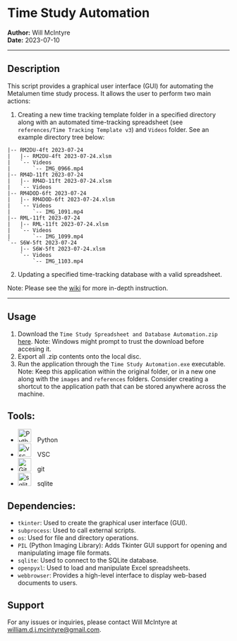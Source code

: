 # Time Study Automation

**Author:** Will McIntyre  
**Date:** 2023-07-10

---

## Description

This script provides a graphical user interface (GUI) for automating the Metalumen time study process. It allows the user to perform two main actions:

1. Creating a new time tracking template folder in a specified directory along with an automated time-tracking spreadsheet (see `references/Time Tracking Template v3`) and `Videos` folder. See an example directory tree below:
```
|-- RM2DU-4ft 2023-07-24
|   |-- RM2DU-4ft 2023-07-24.xlsm
|   `-- Videos
|       `-- IMG_0966.mp4
|-- RM4D-11ft 2023-07-24
|   |-- RM4D-11ft 2023-07-24.xlsm
|   `-- Videos
|-- RM4DOD-6ft 2023-07-24
|   |-- RM4DOD-6ft 2023-07-24.xlsm
|   `-- Videos
|       `-- IMG_1091.mp4
|-- RML-11ft 2023-07-24
|   |-- RML-11ft 2023-07-24.xlsm
|   `-- Videos
|       `-- IMG_1099.mp4
`-- S6W-5ft 2023-07-24
    |-- S6W-5ft 2023-07-24.xlsm
    `-- Videos
        `-- IMG_1103.mp4
```
2. Updating a specified time-tracking database with a valid spreadsheet.

Note: Please see the [wiki](https://github.com/will-mcintyre04/time-automation/wiki) for more in-depth instruction.

---

## Usage

1. Download the `Time Study Spreadsheet and Database Automation.zip` [here](https://drive.google.com/file/d/1Fy28Ba5x0wQScx8R9H29Ba8LpitO5GhB/view?usp=sharing). Note: Windows might prompt to trust the download before accesing it.
2. Export all .zip contents onto the local disc.
3. Run the application through the `Time Study Automation.exe` executable. Note: Keep this application within the original folder, or in a new one along with the `images` and `references` folders. Consider creating a shortcut to the application path that can be stored anywhere across the machine.

## Tools:

* <img alt="Python" width="30px" style="padding-right:10px;" src="https://cdn.jsdelivr.net/gh/devicons/devicon/icons/python/python-original.svg" /> Python
* <img alt="vsc" width="30px" style="padding-right:10px;" src="https://cdn.jsdelivr.net/gh/devicons/devicon/icons/vscode/vscode-original.svg"/> VSC
* <img alt="Git" width="30px" style="padding-right:10px;" src="https://cdn.jsdelivr.net/gh/devicons/devicon/icons/git/git-original.svg" /> git
* <img alt = "sqlite" width="30px" style="padding-right:10px;" src="https://cdn.jsdelivr.net/gh/devicons/devicon/icons/sqlite/sqlite-original.svg" /> sqlite

## Dependencies:
- `tkinter`: Used to create the graphical user interface (GUI).
- `subprocess`: Used to call external scripts.
- `os`: Used for file and directory operations.
- `PIL` (Python Imaging Library): Adds Tkinter GUI support for opening and manipulating image file formats.
- `sqlite`: Used to connect to the SQLite database.
- `openpyxl`: Used to load and manipulate Excel spreadsheets.
- `webbrowser`: Provides a high-level interface to display web-based documents to users.
## Support

For any issues or inquiries, please contact Will McIntyre at william.d.j.mcintyre@gmail.com.

